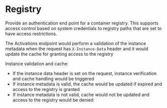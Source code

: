 # Registry
Provide an authentication end point for a container registry.
This supports access control based on system credentials to registry paths that are set to have access restrictions.


The Activations endpoint would perform a validation of the instance metadata when the request has `X-Instance-Data` header and it would update the cache for granting access to the registry

Instance validation and cache:

- If the instance data header is set on the request, instance verification
  and cache handling would be triggered
- If instance metadata is valid, the cache would be updated if expired
  and access to the registry is granted
- If instance metadata is not valid, cache would not be updated and
  access to the registry would be denied
